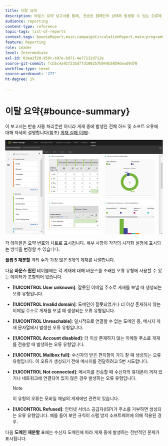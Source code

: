 ```yaml
---
title: 이탈 요약
description: 바운스 요약 보고서를 통해, 전송된 캠페인의 상태와 발생할 수 있는 오류에 대해 알아보십시오.
audience: reporting
content-type: reference
topic-tags: list-of-reports
context-tags: bounceReport,main;campaignCirculationReport,main;programCirculationReport,main
feature: Reporting
role: Leader
level: Intermediate
exl-id: 03ea2f20-959c-497e-bd71-4e77132d712e
source-git-commit: fcb5c4a92f23bdffd1082b7b044b5859dead9d70
workflow-type: tm+mt
source-wordcount: '277'
ht-degree: 1%

---
```


# 이탈 요약{#bounce-summary}

이 보고서는 반송 자동 처리뿐만 아니라 게재 중에 발생한 전체 하드 및 소프트 오류에 대해 자세히 설명합니다(참조) [게재 실패 이해](../../sending/using/understanding-delivery-failures.md)).

![](assets/campaign_reports_bounces.png)

각 테이블은 요약 번호와 차트로 표시됩니다. 세부 사항이 각각의 시각화 설정에 표시되는 방식을 변경할 수 있습니다.

**플롭 5 재분할** 격리 수가 가장 많은 5개의 게재를 나열합니다.

다음 **바운스 원인** 테이블에는 각 게재에 대해 바운스를 초래한 오류 유형에 사용할 수 있는 데이터가 포함되어 있습니다.

* **[!UICONTROL User unknown]**: 잘못된 이메일 주소로 게재를 보낼 때 생성되는 오류 유형입니다.
* **[!UICONTROL Invalid domain]**: 도메인이 잘못되었거나 더 이상 존재하지 않는 이메일 주소로 게재를 보낼 때 생성되는 오류 유형입니다.
* **[!UICONTROL Unreachable]**: 일시적으로 연결할 수 없는 도메인 등, 메시지 게재 문자열에서 발생한 오류 유형입니다.
* **[!UICONTROL Account disabled]**: 더 이상 존재하지 않는 이메일 주소로 게재를 전송할 때 발생하는 오류 유형입니다.
* **[!UICONTROL Mailbox full]**: 수신자의 받은 편지함이 가득 찰 때 생성되는 오류 유형입니다. 이 오류가 생성되기 전에 메시지를 전달하려고 5번 시도합니다.
* **[!UICONTROL Not connected]**: 메시지를 전송할 때 수신자의 휴대폰이 꺼져 있거나 네트워크에 연결되어 있지 않은 경우 발생하는 오류 유형입니다.

   >[!NOTE]
   >
   >이 유형의 오류는 모바일 채널의 게재에만 관련이 있습니다.

* **[!UICONTROL Refused]**: 인터넷 서비스 공급자(ISP)가 주소를 거부하면 생성되는 오류 유형입니다. 예를 들어 보안 규칙이 스팸 방지 소프트웨어에 의해 적용된 경우.

다음 **도메인 재분할** 표에는 수신자 도메인에 따라 게재 중에 발생하는 전반적인 문제가 표시됩니다.
